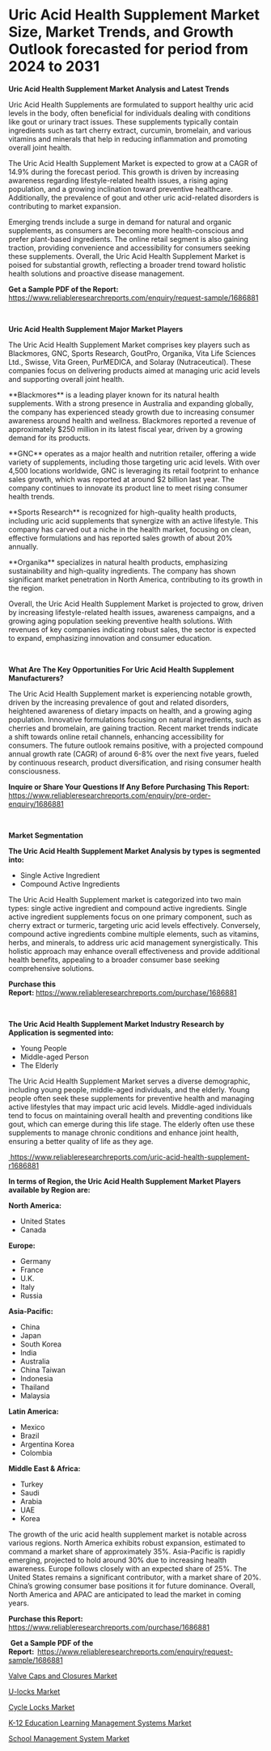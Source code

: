 <p><h1>Uric Acid Health Supplement Market Size, Market Trends, and Growth Outlook forecasted for period from 2024 to 2031</h1></p><p><strong>Uric Acid Health Supplement Market Analysis and Latest Trends</strong></p>
<p><p>Uric Acid Health Supplements are formulated to support healthy uric acid levels in the body, often beneficial for individuals dealing with conditions like gout or urinary tract issues. These supplements typically contain ingredients such as tart cherry extract, curcumin, bromelain, and various vitamins and minerals that help in reducing inflammation and promoting overall joint health.</p><p>The Uric Acid Health Supplement Market is expected to grow at a CAGR of 14.9% during the forecast period. This growth is driven by increasing awareness regarding lifestyle-related health issues, a rising aging population, and a growing inclination toward preventive healthcare. Additionally, the prevalence of gout and other uric acid-related disorders is contributing to market expansion. </p><p>Emerging trends include a surge in demand for natural and organic supplements, as consumers are becoming more health-conscious and prefer plant-based ingredients. The online retail segment is also gaining traction, providing convenience and accessibility for consumers seeking these supplements. Overall, the Uric Acid Health Supplement Market is poised for substantial growth, reflecting a broader trend toward holistic health solutions and proactive disease management.</p></p>
<p><strong>Get a Sample PDF of the Report:&nbsp;</strong> <a href="https://www.reliableresearchreports.com/enquiry/request-sample/1686881?utm_campaign=41&utm_medium=2&utm_source=Github&utm_content=ia&utm_term=31122024&utm_id=uric-acid-health-supplement">https://www.reliableresearchreports.com/enquiry/request-sample/1686881</a></p>
<p>&nbsp;</p>
<p><strong>Uric Acid Health Supplement Major Market Players</strong></p>
<p><p>The Uric Acid Health Supplement Market comprises key players such as Blackmores, GNC, Sports Research, GoutPro, Organika, Vita Life Sciences Ltd., Swisse, Vita Green, PurMEDICA, and Solaray (Nutraceutical). These companies focus on delivering products aimed at managing uric acid levels and supporting overall joint health.</p><p>**Blackmores** is a leading player known for its natural health supplements. With a strong presence in Australia and expanding globally, the company has experienced steady growth due to increasing consumer awareness around health and wellness. Blackmores reported a revenue of approximately $250 million in its latest fiscal year, driven by a growing demand for its products.</p><p>**GNC** operates as a major health and nutrition retailer, offering a wide variety of supplements, including those targeting uric acid levels. With over 4,500 locations worldwide, GNC is leveraging its retail footprint to enhance sales growth, which was reported at around $2 billion last year. The company continues to innovate its product line to meet rising consumer health trends.</p><p>**Sports Research** is recognized for high-quality health products, including uric acid supplements that synergize with an active lifestyle. This company has carved out a niche in the health market, focusing on clean, effective formulations and has reported sales growth of about 20% annually.</p><p>**Organika** specializes in natural health products, emphasizing sustainability and high-quality ingredients. The company has shown significant market penetration in North America, contributing to its growth in the region.</p><p>Overall, the Uric Acid Health Supplement Market is projected to grow, driven by increasing lifestyle-related health issues, awareness campaigns, and a growing aging population seeking preventive health solutions. With revenues of key companies indicating robust sales, the sector is expected to expand, emphasizing innovation and consumer education.</p></p>
<p>&nbsp;</p>
<p><strong>What Are The Key Opportunities For Uric Acid Health Supplement Manufacturers?</strong></p>
<p><p>The Uric Acid Health Supplement market is experiencing notable growth, driven by the increasing prevalence of gout and related disorders, heightened awareness of dietary impacts on health, and a growing aging population. Innovative formulations focusing on natural ingredients, such as cherries and bromelain, are gaining traction. Recent market trends indicate a shift towards online retail channels, enhancing accessibility for consumers. The future outlook remains positive, with a projected compound annual growth rate (CAGR) of around 6-8% over the next five years, fueled by continuous research, product diversification, and rising consumer health consciousness.</p></p>
<p><strong>Inquire or Share Your Questions If Any Before Purchasing This Report:</strong> <a href="https://www.reliableresearchreports.com/enquiry/pre-order-enquiry/1686881?utm_campaign=41&utm_medium=2&utm_source=Github&utm_content=ia&utm_term=31122024&utm_id=uric-acid-health-supplement">https://www.reliableresearchreports.com/enquiry/pre-order-enquiry/1686881</a></p>
<p>&nbsp;</p>
<p><strong>Market Segmentation</strong></p>
<p><strong>The Uric Acid Health Supplement Market Analysis by types is segmented into:</strong></p>
<p><ul><li>Single Active Ingredient</li><li>Compound Active Ingredients</li></ul></p>
<p><p>The Uric Acid Health Supplement market is categorized into two main types: single active ingredient and compound active ingredients. Single active ingredient supplements focus on one primary component, such as cherry extract or turmeric, targeting uric acid levels effectively. Conversely, compound active ingredients combine multiple elements, such as vitamins, herbs, and minerals, to address uric acid management synergistically. This holistic approach may enhance overall effectiveness and provide additional health benefits, appealing to a broader consumer base seeking comprehensive solutions.</p></p>
<p><strong>Purchase this Report:&nbsp;</strong><a href="https://www.reliableresearchreports.com/purchase/1686881?utm_campaign=41&utm_medium=2&utm_source=Github&utm_content=ia&utm_term=31122024&utm_id=uric-acid-health-supplement">https://www.reliableresearchreports.com/purchase/1686881</a></p>
<p>&nbsp;</p>
<p><strong>The Uric Acid Health Supplement Market Industry Research by Application is segmented into:</strong></p>
<p><ul><li>Young People</li><li>Middle-aged Person</li><li>The Elderly</li></ul></p>
<p><p>The Uric Acid Health Supplement Market serves a diverse demographic, including young people, middle-aged individuals, and the elderly. Young people often seek these supplements for preventive health and managing active lifestyles that may impact uric acid levels. Middle-aged individuals tend to focus on maintaining overall health and preventing conditions like gout, which can emerge during this life stage. The elderly often use these supplements to manage chronic conditions and enhance joint health, ensuring a better quality of life as they age.</p></p>
<p><a href="https://www.reliableresearchreports.com/uric-acid-health-supplement-r1686881?utm_campaign=41&utm_medium=2&utm_source=Github&utm_content=ia&utm_term=31122024&utm_id=uric-acid-health-supplement">&nbsp;https://www.reliableresearchreports.com/uric-acid-health-supplement-r1686881</a></p>
<p><strong>In terms of Region, the Uric Acid Health Supplement Market Players available by Region are:</strong></p>
<p>
    <p> <strong> North America: </strong>
        <ul>
            <li>United States</li>
            <li>Canada</li>
        </ul>
        </p> 
    <p> <strong> Europe: </strong>
        <ul>
            <li>Germany</li>
            <li>France</li>
            <li>U.K.</li>
            <li>Italy</li>
            <li>Russia</li>
        </ul>
        </p> 
    <p> <strong> Asia-Pacific: </strong>
        <ul>
            <li>China</li>
            <li>Japan</li>
            <li>South Korea</li>
            <li>India</li>
            <li>Australia</li>
            <li>China Taiwan</li>
            <li>Indonesia</li>
            <li>Thailand</li>
            <li>Malaysia</li>
        </ul>
        </p> 
    <p> <strong> Latin America: </strong>
        <ul>
            <li>Mexico</li>
            <li>Brazil</li>
            <li>Argentina Korea</li>
            <li>Colombia</li>
        </ul>
        </p> 
    <p> <strong> Middle East & Africa: </strong>
        <ul>
            <li>Turkey</li>
            <li>Saudi</li>
            <li>Arabia</li>
            <li>UAE</li>
            <li>Korea</li>
        </ul>
    </p>
    </p>
<p><p>The growth of the uric acid health supplement market is notable across various regions. North America exhibits robust expansion, estimated to command a market share of approximately 35%. Asia-Pacific is rapidly emerging, projected to hold around 30% due to increasing health awareness. Europe follows closely with an expected share of 25%. The United States remains a significant contributor, with a market share of 20%. China’s growing consumer base positions it for future dominance. Overall, North America and APAC are anticipated to lead the market in coming years.</p></p>
<p><strong>Purchase this Report: </strong><a href="https://www.reliableresearchreports.com/purchase/1686881?utm_campaign=41&utm_medium=2&utm_source=Github&utm_content=ia&utm_term=31122024&utm_id=uric-acid-health-supplement">https://www.reliableresearchreports.com/purchase/1686881</a></p>
<p>&nbsp;<strong>Get a Sample PDF of the Report:&nbsp;&nbsp;</strong><a href="https://www.reliableresearchreports.com/enquiry/request-sample/1686881?utm_campaign=41&utm_medium=2&utm_source=Github&utm_content=ia&utm_term=31122024&utm_id=uric-acid-health-supplement">https://www.reliableresearchreports.com/enquiry/request-sample/1686881</a></p>
<p><strong></strong></p>
<p><p><a href="https://github.com/stephaniwo144/Market-Research-Report-List-1/blob/main/valve-caps-and-closures-market.md?utm_campaign=41&utm_medium=2&utm_source=Github&utm_content=ia&utm_term=31122024&utm_id=uric-acid-health-supplement">Valve Caps and Closures Market</a></p><p><a href="https://github.com/ParvinKhatun77/Market-Research-Report-List-1/blob/main/u-locks-market.md?utm_campaign=41&utm_medium=2&utm_source=Github&utm_content=ia&utm_term=31122024&utm_id=uric-acid-health-supplement">U-locks Market</a></p><p><a href="https://github.com/abbislposival/Market-Research-Report-List-1/blob/main/cycle-locks-market.md?utm_campaign=41&utm_medium=2&utm_source=Github&utm_content=ia&utm_term=31122024&utm_id=uric-acid-health-supplement">Cycle Locks Market</a></p><p><a href="https://github.com/nathandecarvalho/Market-Research-Report-List-5/blob/main/k-12-education-learning-management-systems-market.md?utm_campaign=41&utm_medium=2&utm_source=Github&utm_content=ia&utm_term=31122024&utm_id=uric-acid-health-supplement">K-12 Education Learning Management Systems Market</a></p><p><a href="https://github.com/DixieGrimes/Market-Research-Report-List-1/blob/main/school-management-system-market.md?utm_campaign=41&utm_medium=2&utm_source=Github&utm_content=ia&utm_term=31122024&utm_id=uric-acid-health-supplement">School Management System Market</a></p></p>